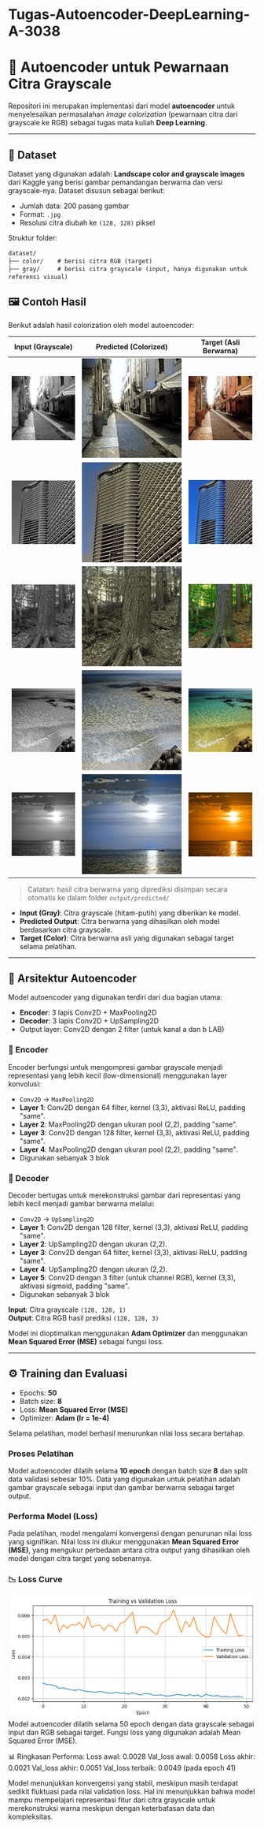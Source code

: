 # Tugas-Autoencoder-DeepLearning-A-3038

# 🎨 Autoencoder untuk Pewarnaan Citra Grayscale

Repositori ini merupakan implementasi dari model **autoencoder** untuk menyelesaikan permasalahan *image colorization* (pewarnaan citra dari grayscale ke RGB) sebagai tugas mata kuliah **Deep Learning**.

---

## 📁 Dataset

Dataset yang digunakan adalah: **Landscape color and grayscale images** dari Kaggle yang berisi gambar pemandangan berwarna dan versi grayscale-nya. Dataset disusun sebagai berikut:

- Jumlah data: 200 pasang gambar
- Format: `.jpg`
- Resolusi citra diubah ke `(128, 128)` piksel

Struktur folder:
```
dataset/
├── color/    # berisi citra RGB (target)
├── gray/     # berisi citra grayscale (input, hanya digunakan untuk referensi visual)
```
  
## 🖼️ Contoh Hasil
Berikut adalah hasil colorization oleh model autoencoder:

| Input (Grayscale) | Predicted (Colorized) | Target (Asli Berwarna) |
|-------------------|------------------------|--------------------------|
| ![gray](dataset/gray/21.jpg) | ![predicted](predicted/predicted_5.png) | ![color](dataset/color/21.jpg) |
| ![gray](dataset/gray/60.jpg) | ![predicted](predicted/predicted_3.png) | ![color](dataset/color/60.jpg) |
| ![gray](dataset/gray/71.jpg) | ![predicted](predicted/predicted_7.png) | ![color](dataset/color/71.jpg) |
| ![gray](dataset/gray/111.jpg) | ![predicted](predicted/predicted_1.png) | ![color](dataset/color/111.jpg) |
| ![gray](dataset/gray/125.jpg) | ![predicted](predicted/predicted_2.png) | ![color](dataset/color/125.jpg) |

> Catatan: hasil citra berwarna yang diprediksi disimpan secara otomatis ke dalam folder `output/predicted/`

- **Input (Gray)**: Citra grayscale (hitam-putih) yang diberikan ke model.
- **Predicted Output**: Citra berwarna yang dihasilkan oleh model berdasarkan citra grayscale.
- **Target (Color)**: Citra berwarna asli yang digunakan sebagai target selama pelatihan.
---

## 🧠 Arsitektur Autoencoder

Model autoencoder yang digunakan terdiri dari dua bagian utama:
- **Encoder**: 3 lapis Conv2D + MaxPooling2D
- **Decoder**: 3 lapis Conv2D + UpSampling2D
- Output layer: Conv2D dengan 2 filter (untuk kanal a dan b LAB)


### 🔻 Encoder
Encoder berfungsi untuk mengompresi gambar grayscale menjadi representasi yang lebih kecil (low-dimensional) menggunakan layer konvolusi:
- `Conv2D` → `MaxPooling2D`
- **Layer 1**: Conv2D dengan 64 filter, kernel (3,3), aktivasi ReLU, padding "same".
- **Layer 2**: MaxPooling2D dengan ukuran pool (2,2), padding "same".
- **Layer 3**: Conv2D dengan 128 filter, kernel (3,3), aktivasi ReLU, padding "same".
- **Layer 4**: MaxPooling2D dengan ukuran pool (2,2), padding "same".
- Digunakan sebanyak 3 blok


### 🔺 Decoder
Decoder bertugas untuk merekonstruksi gambar dari representasi yang lebih kecil menjadi gambar berwarna melalui:
- `Conv2D` → `UpSampling2D`
- **Layer 1**: Conv2D dengan 128 filter, kernel (3,3), aktivasi ReLU, padding "same".
- **Layer 2**: UpSampling2D dengan ukuran (2,2).
- **Layer 3**: Conv2D dengan 64 filter, kernel (3,3), aktivasi ReLU, padding "same".
- **Layer 4**: UpSampling2D dengan ukuran (2,2).
- **Layer 5**: Conv2D dengan 3 filter (untuk channel RGB), kernel (3,3), aktivasi sigmoid, padding "same".
- Digunakan sebanyak 3 blok

**Input**: Citra grayscale `(128, 128, 1)`  
**Output**: Citra RGB hasil prediksi `(128, 128, 3)`

Model ini dioptimalkan menggunakan **Adam Optimizer** dan menggunakan **Mean Squared Error (MSE)** sebagai fungsi loss.

---

## ⚙️ Training dan Evaluasi

- Epochs: **50**
- Batch size: **8**
- Loss: **Mean Squared Error (MSE)**
- Optimizer: **Adam (lr = 1e-4)**

Selama pelatihan, model berhasil menurunkan nilai loss secara bertahap.

### Proses Pelatihan
Model autoencoder dilatih selama **10 epoch** dengan batch size **8** dan split data validasi sebesar 10%. Data yang digunakan untuk pelatihan adalah gambar grayscale sebagai input dan gambar berwarna sebagai target output.

### Performa Model (Loss)
Pada pelatihan, model mengalami konvergensi dengan penurunan nilai loss yang signifikan. Nilai loss ini diukur menggunakan **Mean Squared Error (MSE)**, yang mengukur perbedaan antara citra output yang dihasilkan oleh model dengan citra target yang sebenarnya.

### 📉 Loss Curve
![Loss](grafikLoss.png)
Model autoencoder dilatih selama 50 epoch dengan data grayscale sebagai input dan RGB sebagai target. Fungsi loss yang digunakan adalah Mean Squared Error (MSE).

📊 Ringkasan Performa:
Loss awal: 0.0028
Val_loss awal: 0.0058
Loss akhir: 0.0021
Val_loss akhir: 0.0051
Val_loss terbaik: 0.0049 (pada epoch 41)

Model menunjukkan konvergensi yang stabil, meskipun masih terdapat sedikit fluktuasi pada nilai validation loss. Hal ini menunjukkan bahwa model mampu mempelajari representasi fitur dari citra grayscale untuk merekonstruksi warna meskipun dengan keterbatasan data dan kompleksitas.
